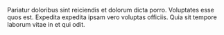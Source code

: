Pariatur doloribus sint reiciendis et dolorum dicta porro. Voluptates esse quos est. Expedita expedita ipsam vero voluptas officiis. Quia sit tempore laborum vitae in et qui odit.